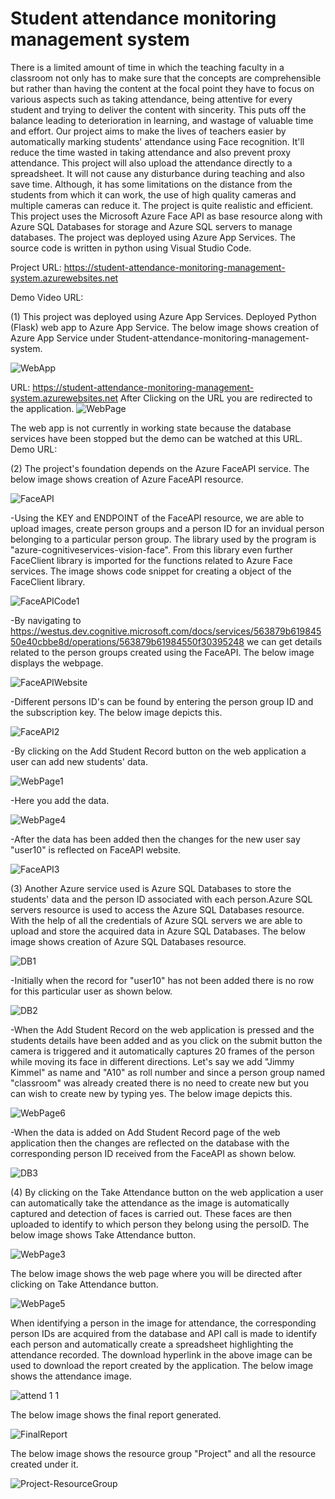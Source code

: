 # Student attendance monitoring management system

There is a limited amount of time in which the teaching faculty in a classroom not only has to make sure that the concepts are comprehensible but rather than having the content at the focal point they have to focus on various aspects such as taking attendance, being attentive for every student and trying to deliver the content with sincerity. This puts off the balance leading to deterioration in learning, and wastage of valuable time and effort. Our project aims to make the lives of teachers easier by automatically marking students' attendance using Face recognition. It'll reduce the time wasted in taking attendance and also prevent proxy attendance. This project will also upload the attendance directly to a spreadsheet. It will not cause any disturbance during teaching and also save time. Although, it has some limitations on the distance from the students from which it can work, the use of high quality cameras and multiple cameras can reduce it. The project is quite realistic and efficient. This project uses the Microsoft Azure Face API as base resource along with Azure SQL Databases for storage and Azure SQL servers to manage databases. The project was deployed using Azure App Services. The source code is written in python using Visual Studio Code. 

Project URL: https://student-attendance-monitoring-management-system.azurewebsites.net

Demo Video URL:

(1) This project was deployed using Azure App Services. Deployed Python (Flask) web app to Azure App Service. The below image shows creation of Azure App Service under Student-attendance-monitoring-management-system.

![WebApp](https://user-images.githubusercontent.com/73172200/154810423-e57c32fa-d746-4127-b22b-95084cf8cd65.PNG)

URL: https://student-attendance-monitoring-management-system.azurewebsites.net
After Clicking on the URL you are redirected to the application.
![WebPage](https://user-images.githubusercontent.com/73172200/154810575-a165e7b4-a572-4942-bfac-87061d13c447.PNG)

The web app is not currently in working state because the database services have been stopped but the demo can be watched at this URL. Demo URL:


(2) The project's foundation depends on the Azure FaceAPI service. The below image shows creation of Azure FaceAPI resource.

![FaceAPI](https://user-images.githubusercontent.com/73172200/154810712-13783a5f-8910-420c-9dc3-07e834f5bc7e.PNG)

-Using the KEY and ENDPOINT of the FaceAPI resource, we are able to upload images, create person groups and a person ID for an invidual person belonging to a particular person group. The library used by the program is "azure-cognitiveservices-vision-face". From this library even further FaceClient library is imported for the functions related to Azure Face services. The image shows code snippet for creating a object of the FaceClient library.

![FaceAPICode1](https://user-images.githubusercontent.com/73172200/154810924-1363cb9a-bef5-46ea-a0e9-9e4617425c78.PNG)

-By navigating to https://westus.dev.cognitive.microsoft.com/docs/services/563879b61984550e40cbbe8d/operations/563879b61984550f30395248 we can get details related to the person groups created using the FaceAPI. The below image displays the webpage.

![FaceAPIWebsite](https://user-images.githubusercontent.com/73172200/154811122-a92b9fc7-a7dc-4a04-9b50-2636cb407d1e.PNG)

-Different persons ID's can be found by entering the person group ID and the subscription key. The below image depicts this.

![FaceAPI2](https://user-images.githubusercontent.com/73172200/154811184-2c6fa037-6210-4db4-8773-b4fdfd198195.PNG)

-By clicking on the Add Student Record button on the web application a user can add new students' data.

![WebPage1](https://user-images.githubusercontent.com/73172200/154811394-cb1844c5-00d7-4b36-ad5c-4cbc472dc3c6.png)

-Here you add the data.

![WebPage4](https://user-images.githubusercontent.com/73172200/154811740-8a15da15-442a-4c9b-b35a-ef761007f3c6.PNG)

-After the data has been added then the changes for the new user say "user10" is reflected on FaceAPI website.

![FaceAPI3](https://user-images.githubusercontent.com/73172200/154811792-dcfb2fc7-ed72-4e19-8b95-e5b1c5c72dc0.PNG)

(3) Another Azure service used is Azure SQL Databases to store the students' data and the person ID associated with each person.Azure SQL servers resource is used to access the Azure SQL Databases resource. With the help of all the credentials of Azure SQL servers we are able to upload and store the acquired data in Azure SQL Databases. The below image shows creation of Azure SQL Databases resource.

![DB1](https://user-images.githubusercontent.com/73172200/154811862-ba28f4c1-985a-4581-b023-712e83c8b696.PNG)

-Initially when the record for "user10" has not been added there is no row for this particular user as shown below.

![DB2](https://user-images.githubusercontent.com/73172200/154811908-6fd67823-85ec-4cdd-bafd-a7cac8ddd98d.PNG)

-When the Add Student Record on the web application is pressed and the students details have been added and as you click on the submit button the camera is triggered and it automatically captures 20 frames of the person while moving its face in different directions. Let's say we add "Jimmy Kimmel" as name and "A10" as roll number and since a person group named "classroom" was already created there is no need to create new but you can wish to create new by typing yes. The below image depicts this.

![WebPage6](https://user-images.githubusercontent.com/73172200/154812443-e5fd4ea3-514e-48d4-909c-6cae32ab29ad.PNG)

-When the data is added on Add Student Record page of the web application then the changes are reflected on the database with the corresponding person ID received from the FaceAPI as shown below.

![DB3](https://user-images.githubusercontent.com/73172200/154811987-d9da5727-7682-4310-9e06-05ca96cc9d96.PNG)

(4) By clicking on the Take Attendance button on the web application a user can automatically take the attendance as the image is automatically captured and detection of faces is carried out. These faces are then uploaded to identify to which person they belong using the persoID. The below image shows Take Attendance button.

![WebPage3](https://user-images.githubusercontent.com/73172200/154812195-c92f16ab-b1b0-407c-abd6-96badba4f2e8.png)

The below image shows the web page where you will be directed after clicking on Take Attendance button.

![WebPage5](https://user-images.githubusercontent.com/73172200/154812231-5b5da3d3-a2c9-4727-b59e-f134330757ee.PNG)

When identifying a person in the image for attendance, the corresponding person IDs are acquired from the database and API call is made to identify each person and automatically create a spreadsheet highlighting the attendance recorded. The download hyperlink in the above image can be used to download the report created by the application. The below image shows the attendance image.

![attend 1 1](https://user-images.githubusercontent.com/73172200/154812452-38e8e865-0894-469d-8ee4-c39479601228.jpg)

The below image shows the final report generated.

![FinalReport](https://user-images.githubusercontent.com/73172200/154812470-f723e2aa-9497-4922-bbe8-75b3197b56da.PNG)

The below image shows the resource group "Project" and all the resource created under it.

![Project-ResourceGroup](https://user-images.githubusercontent.com/73172200/154812788-9d019832-0a04-4d61-8a5a-b97068643706.PNG)
